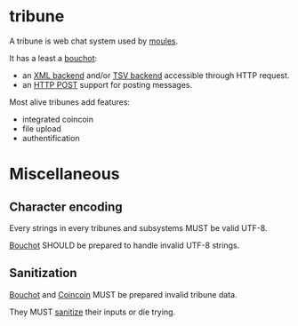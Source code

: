 # tribune

A tribune is web chat system used by [moules](./moules.md).

It has a least a [bouchot](./bouchot.md):

- an [XML backend](xml_backend.md) and/or [TSV backend](./tsv_backend.md) accessible through HTTP request.
- an [HTTP POST](./post_request.md) support for posting messages.

Most alive tribunes add features:

- integrated coincoin
- file upload
- authentification

# Miscellaneous

## Character encoding

Every strings in every tribunes and subsystems MUST be valid UTF-8.

[Bouchot](./bouchot.md) SHOULD be prepared to handle invalid UTF-8 strings.

## Sanitization

[Bouchot](./bouchot.md) and [Coincoin](./coincoin.md) MUST be prepared invalid tribune data.

They MUST [sanitize](./slip.md) their inputs or die trying.